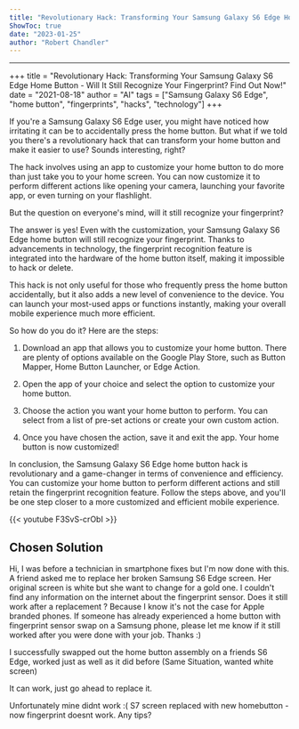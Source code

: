 ```yaml
---
title: "Revolutionary Hack: Transforming Your Samsung Galaxy S6 Edge Home Button - Will It Still Recognize Your Fingerprint? Find Out Now!"
ShowToc: true 
date: "2023-01-25"
author: "Robert Chandler"
---
```

*****
+++ 
title = "Revolutionary Hack: Transforming Your Samsung Galaxy S6 Edge Home Button - Will It Still Recognize Your Fingerprint? Find Out Now!" 
date = "2021-08-18" 
author = "AI" 
tags = ["Samsung Galaxy S6 Edge", "home button", "fingerprints", "hacks", "technology"] 
+++


If you're a Samsung Galaxy S6 Edge user, you might have noticed how irritating it can be to accidentally press the home button. But what if we told you there's a revolutionary hack that can transform your home button and make it easier to use? Sounds interesting, right?

The hack involves using an app to customize your home button to do more than just take you to your home screen. You can now customize it to perform different actions like opening your camera, launching your favorite app, or even turning on your flashlight.

But the question on everyone's mind, will it still recognize your fingerprint?

The answer is yes! Even with the customization, your Samsung Galaxy S6 Edge home button will still recognize your fingerprint. Thanks to advancements in technology, the fingerprint recognition feature is integrated into the hardware of the home button itself, making it impossible to hack or delete.

This hack is not only useful for those who frequently press the home button accidentally, but it also adds a new level of convenience to the device. You can launch your most-used apps or functions instantly, making your overall mobile experience much more efficient.

So how do you do it? Here are the steps:

1. Download an app that allows you to customize your home button. There are plenty of options available on the Google Play Store, such as Button Mapper, Home Button Launcher, or Edge Action.

2. Open the app of your choice and select the option to customize your home button.

3. Choose the action you want your home button to perform. You can select from a list of pre-set actions or create your own custom action.

4. Once you have chosen the action, save it and exit the app. Your home button is now customized!

In conclusion, the Samsung Galaxy S6 Edge home button hack is revolutionary and a game-changer in terms of convenience and efficiency. You can customize your home button to perform different actions and still retain the fingerprint recognition feature. Follow the steps above, and you'll be one step closer to a more customized and efficient mobile experience.

{{< youtube F3SvS-crObI >}} 



## Chosen Solution
 Hi,
I was before a technician in smartphone fixes but I'm now done with this.
A friend asked me to replace her broken Samsung S6 Edge screen. Her original screen is white but she want to change for a gold one.
I  couldn't find any information on the internet about the fingerprint sensor. Does it still work after a replacement ? Because I know it's not the case for Apple branded phones.
If someone has already experienced a home button with fingerprint sensor swap on a Samsung phone, please let me know if it still worked after you were done with your job.
Thanks :)

 I successfully swapped out the home button assembly on a friends S6 Edge, worked just as well as it did before (Same Situation, wanted white screen)

 It can work, just go ahead to replace it.

 Unfortunately mine didnt work :(
S7 screen replaced with new homebutton - now fingerprint doesnt work.
Any tips?




